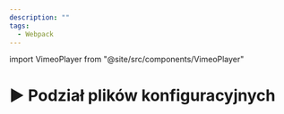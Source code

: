```yaml
---
description: ""
tags:
  - Webpack
---
```


import VimeoPlayer from "@site/src/components/VimeoPlayer"

# ▶️ Podział plików konfiguracyjnych

<VimeoPlayer videoId="322795979" />
